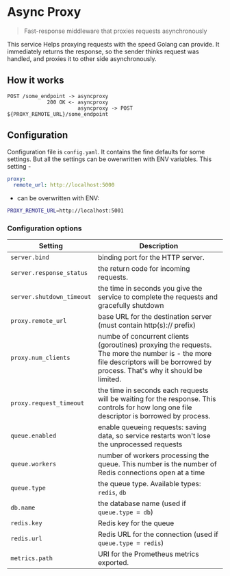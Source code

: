 # Async Proxy
> Fast-response middleware that proxies requests asynchronously

This service Helps proxying requests with the speed Golang can provide. It immediately returns the response, so the sender thinks request was handled, and proxies it to other side asynchronously.

## How it works

```
POST /some_endpoint -> asyncproxy
             200 OK <- asyncproxy
                       asyncproxy -> POST ${PROXY_REMOTE_URL}/some_endpoint
```

## Configuration

Configuration file is `config.yaml`. It contains the fine defaults for some settings. But all the settings can be owerwritten with ENV variables. This setting -

```yaml
proxy:
  remote_url: http://localhost:5000
```

- can be overwritten with ENV:

```bash
PROXY_REMOTE_URL=http://localhost:5001
```

### Configuration options

| Setting                | Description
| ----                   | ---- |
|`server.bind`            | binding port for the HTTP server. |
|`server.response_status` | the return code for incoming requests. |
|`server.shutdown_timeout`| the time in seconds you give the service to complete the requests and gracefully shutdown |
|`proxy.remote_url`       | base URL for the destination server (must contain http(s):// prefix) |
|`proxy.num_clients`      | numbe of concurrent clients (goroutines) proxying the requests. The more the number is - the more file descriptors will be borrowed by process. That's why it should be limited. |
|`proxy.request_timeout`  | the time in seconds each requests will be waiting for the response. This controls for how long one file descriptor is borrowed by process. |
|`queue.enabled`          | enable queueing requests: saving data, so service restarts won't lose the unprocessed requests |
|`queue.workers`          | number of workers processing the queue. This number is the number of Redis connections open at a time |
|`queue.type`             | the queue type. Available types: `redis`, `db` |
|`db.name`                | the database name (used if `queue.type = db`) |
|`redis.key`              | Redis key for the queue |
|`redis.url`              | Redis URL for the connection (used if `queue.type = redis`)|
|`metrics.path`           | URI for the Prometheus metrics exported. |